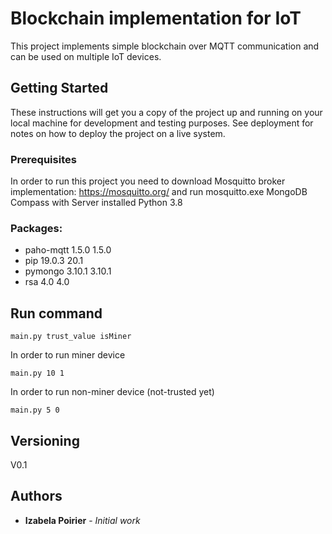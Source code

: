 # Blockchain implementation for IoT

This project implements simple blockchain over MQTT communication and can be used on multiple IoT devices.

## Getting Started

These instructions will get you a copy of the project up and running on your local machine for development and testing purposes. See deployment for notes on how to deploy the project on a live system.

### Prerequisites
In order to run this project you need to download Mosquitto broker implementation: https://mosquitto.org/ and run mosquitto.exe
MongoDB Compass with Server installed
Python 3.8

### Packages:
* paho-mqtt	1.5.0	1.5.0
* pip	19.0.3	20.1
* pymongo	3.10.1	3.10.1
* rsa	4.0	4.0

## Run command
```
main.py trust_value isMiner
```
In order to run miner device
```
main.py 10 1  
```
In order to run non-miner device (not-trusted yet)
```
main.py 5 0 
```

## Versioning

V0.1

## Authors

* **Izabela Poirier** - *Initial work* 

